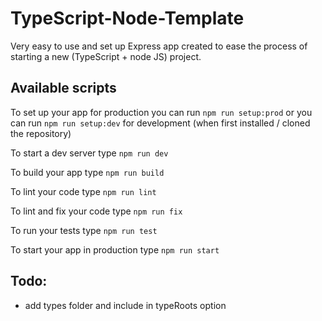 # TypeScript-Node-Template

Very easy to use and set up Express app created to ease the process of starting a new (TypeScript + node JS) project.

## Available scripts

To set up your app for production you can run `npm run setup:prod`
or you can run `npm run setup:dev` for development (when first installed / cloned the repository)

To start a dev server type `npm run dev`

To build your app type `npm run build`

To lint your code type `npm run lint`
 
To lint and fix your code type `npm run fix`

To run your tests type `npm run test`

To start your app in production type `npm run start`

## Todo:
- add types folder and include in typeRoots option
